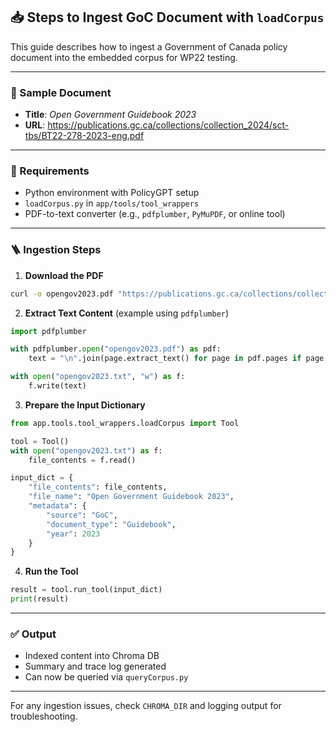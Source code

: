## 📥 Steps to Ingest GoC Document with `loadCorpus`

This guide describes how to ingest a Government of Canada policy document into the embedded corpus for WP22 testing.

---

### 📄 Sample Document
- **Title**: *Open Government Guidebook 2023*
- **URL**: https://publications.gc.ca/collections/collection_2024/sct-tbs/BT22-278-2023-eng.pdf

---

### 🧰 Requirements
- Python environment with PolicyGPT setup
- `loadCorpus.py` in `app/tools/tool_wrappers`
- PDF-to-text converter (e.g., `pdfplumber`, `PyMuPDF`, or online tool)

---

### 🪜 Ingestion Steps

1. **Download the PDF**
```bash
curl -o opengov2023.pdf "https://publications.gc.ca/collections/collection_2024/sct-tbs/BT22-278-2023-eng.pdf"
```

2. **Extract Text Content** (example using `pdfplumber`)
```python
import pdfplumber

with pdfplumber.open("opengov2023.pdf") as pdf:
    text = "\n".join(page.extract_text() for page in pdf.pages if page.extract_text())

with open("opengov2023.txt", "w") as f:
    f.write(text)
```

3. **Prepare the Input Dictionary**
```python
from app.tools.tool_wrappers.loadCorpus import Tool

tool = Tool()
with open("opengov2023.txt") as f:
    file_contents = f.read()

input_dict = {
    "file_contents": file_contents,
    "file_name": "Open Government Guidebook 2023",
    "metadata": {
        "source": "GoC",
        "document_type": "Guidebook",
        "year": 2023
    }
}
```

4. **Run the Tool**
```python
result = tool.run_tool(input_dict)
print(result)
```

---

### ✅ Output
- Indexed content into Chroma DB
- Summary and trace log generated
- Can now be queried via `queryCorpus.py`

---

For any ingestion issues, check `CHROMA_DIR` and logging output for troubleshooting.